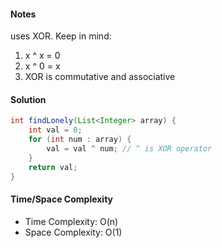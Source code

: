 #### Notes

uses XOR. Keep in mind:

1. x ^ x = 0
1. x ^ 0 = x
1. XOR is commutative and associative

#### Solution

```java
int findLonely(List<Integer> array) {
    int val = 0;
    for (int num : array) {
        val = val ^ num; // ^ is XOR operator
    }
    return val;
}
```

#### Time/Space Complexity

- Time Complexity: O(n)
- Space Complexity: O(1)
